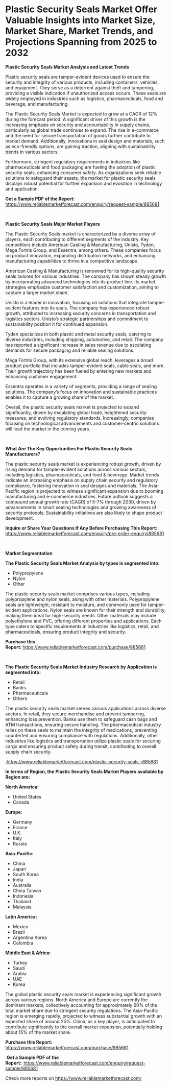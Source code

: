 <p><h1>Plastic Security Seals Market Offer Valuable Insights into Market Size, Market Share, Market Trends, and Projections Spanning from 2025 to 2032</h1></p><p><strong>Plastic Security Seals Market Analysis and Latest Trends</strong></p>
<p><p>Plastic security seals are tamper-evident devices used to ensure the security and integrity of various products, including containers, vehicles, and equipment. They serve as a deterrent against theft and tampering, providing a visible indication if unauthorized access occurs. These seals are widely employed in industries such as logistics, pharmaceuticals, food and beverage, and manufacturing.</p><p>The Plastic Security Seals Market is expected to grow at a CAGR of 12% during the forecast period. A significant driver of this growth is the increasing emphasis on security and accountability in supply chains, particularly as global trade continues to expand. The rise in e-commerce and the need for secure transportation of goods further contribute to market demand. Additionally, innovations in seal design and materials, such as eco-friendly options, are gaining traction, aligning with sustainability trends in various sectors. </p><p>Furthermore, stringent regulatory requirements in industries like pharmaceuticals and food packaging are fueling the adoption of plastic security seals, enhancing consumer safety. As organizations seek reliable solutions to safeguard their assets, the market for plastic security seals displays robust potential for further expansion and evolution in technology and application.</p></p>
<p><strong>Get a Sample PDF of the Report:&nbsp;</strong> <a href="https://www.reliablemarketforecast.com/enquiry/request-sample/885681?utm_campaign=3174&utm_medium=2&utm_source=Github&utm_content=ia&utm_term=01042025&utm_id=plastic-security-seals">https://www.reliablemarketforecast.com/enquiry/request-sample/885681</a></p>
<p>&nbsp;</p>
<p><strong>Plastic Security Seals Major Market Players</strong></p>
<p><p>The Plastic Security Seals market is characterized by a diverse array of players, each contributing to different segments of the industry. Key competitors include American Casting & Manufacturing, Unisto, Tyden, Mega Fortris Group, and Essentra, among others. These companies focus on product innovation, expanding distribution networks, and enhancing manufacturing capabilities to thrive in a competitive landscape.</p><p>American Casting & Manufacturing is renowned for its high-quality security seals tailored for various industries. The company has shown steady growth by incorporating advanced technologies into its product line. Its market strategies emphasize customer satisfaction and customization, aiming to capture a larger market share.</p><p>Unisto is a leader in innovation, focusing on solutions that integrate tamper-evident features into its seals. The company has experienced robust growth, attributed to increasing security concerns in transportation and logistics sectors. Unisto’s strategic partnerships and commitment to sustainability position it for continued expansion.</p><p>Tyden specializes in both plastic and metal security seals, catering to diverse industries, including shipping, automotive, and retail. The company has reported a significant increase in sales revenue due to escalating demands for secure packaging and reliable sealing solutions.</p><p>Mega Fortris Group, with its extensive global reach, leverages a broad product portfolio that includes tamper-evident seals, cable seals, and more. Their growth trajectory has been fueled by entering new markets and enhancing customer engagement.</p><p>Essentra operates in a variety of segments, providing a range of sealing solutions. The company’s focus on innovation and sustainable practices enables it to capture a growing share of the market.</p><p>Overall, the plastic security seals market is projected to expand significantly, driven by escalating global trade, heightened security measures, and evolving regulatory standards. Increasingly, companies focusing on technological advancements and customer-centric solutions will lead the market in the coming years.</p></p>
<p>&nbsp;</p>
<p><strong>What Are The Key Opportunities For Plastic Security Seals Manufacturers?</strong></p>
<p><p>The plastic security seals market is experiencing robust growth, driven by rising demand for tamper-evident solutions across various sectors, including logistics, pharmaceuticals, and food & beverage. Market trends indicate an increasing emphasis on supply chain security and regulatory compliance, fostering innovation in seal designs and materials. The Asia-Pacific region is projected to witness significant expansion due to booming manufacturing and e-commerce industries. Future outlook suggests a compound annual growth rate (CAGR) of 5-7% through 2030, driven by advancements in smart sealing technologies and growing awareness of security protocols. Sustainability initiatives are also likely to shape product development.</p></p>
<p><strong>Inquire or Share Your Questions If Any Before Purchasing This Report:</strong> <a href="https://www.reliablemarketforecast.com/enquiry/pre-order-enquiry/885681?utm_campaign=3174&utm_medium=2&utm_source=Github&utm_content=ia&utm_term=01042025&utm_id=plastic-security-seals">https://www.reliablemarketforecast.com/enquiry/pre-order-enquiry/885681</a></p>
<p>&nbsp;</p>
<p><strong>Market Segmentation</strong></p>
<p><strong>The Plastic Security Seals Market Analysis by types is segmented into:</strong></p>
<p><ul><li>Polypropylene</li><li>Nylon</li><li>Other</li></ul></p>
<p><p>The plastic security seals market comprises various types, including polypropylene and nylon seals, along with other materials. Polypropylene seals are lightweight, resistant to moisture, and commonly used for tamper-evident applications. Nylon seals are known for their strength and durability, making them ideal for high-security needs. Other materials may include polyethylene and PVC, offering different properties and applications. Each type caters to specific requirements in industries like logistics, retail, and pharmaceuticals, ensuring product integrity and security.</p></p>
<p><strong>Purchase this Report:&nbsp;</strong><a href="https://www.reliablemarketforecast.com/purchase/885681?utm_campaign=3174&utm_medium=2&utm_source=Github&utm_content=ia&utm_term=01042025&utm_id=plastic-security-seals">https://www.reliablemarketforecast.com/purchase/885681</a></p>
<p>&nbsp;</p>
<p><strong>The Plastic Security Seals Market Industry Research by Application is segmented into:</strong></p>
<p><ul><li>Retail</li><li>Banks</li><li>Pharmaceuticals</li><li>Others</li></ul></p>
<p><p>The plastic security seals market serves various applications across diverse sectors. In retail, they secure merchandise and prevent tampering, enhancing loss prevention. Banks use them to safeguard cash bags and ATM transactions, ensuring secure handling. The pharmaceutical industry relies on these seals to maintain the integrity of medications, preventing counterfeit and ensuring compliance with regulations. Additionally, other industries like logistics and transportation utilize plastic seals for securing cargo and ensuring product safety during transit, contributing to overall supply chain security.</p></p>
<p><a href="https://www.reliablemarketforecast.com/plastic-security-seals-r885681?utm_campaign=3174&utm_medium=2&utm_source=Github&utm_content=ia&utm_term=01042025&utm_id=plastic-security-seals">&nbsp;https://www.reliablemarketforecast.com/plastic-security-seals-r885681</a></p>
<p><strong>In terms of Region, the Plastic Security Seals Market Players available by Region are:</strong></p>
<p>
    <p> <strong> North America: </strong>
        <ul>
            <li>United States</li>
            <li>Canada</li>
        </ul>
        </p> 
    <p> <strong> Europe: </strong>
        <ul>
            <li>Germany</li>
            <li>France</li>
            <li>U.K.</li>
            <li>Italy</li>
            <li>Russia</li>
        </ul>
        </p> 
    <p> <strong> Asia-Pacific: </strong>
        <ul>
            <li>China</li>
            <li>Japan</li>
            <li>South Korea</li>
            <li>India</li>
            <li>Australia</li>
            <li>China Taiwan</li>
            <li>Indonesia</li>
            <li>Thailand</li>
            <li>Malaysia</li>
        </ul>
        </p> 
    <p> <strong> Latin America: </strong>
        <ul>
            <li>Mexico</li>
            <li>Brazil</li>
            <li>Argentina Korea</li>
            <li>Colombia</li>
        </ul>
        </p> 
    <p> <strong> Middle East & Africa: </strong>
        <ul>
            <li>Turkey</li>
            <li>Saudi</li>
            <li>Arabia</li>
            <li>UAE</li>
            <li>Korea</li>
        </ul>
    </p>
    </p>
<p><p>The global plastic security seals market is experiencing significant growth across various regions. North America and Europe are currently the dominant markets, collectively accounting for approximately 60% of the total market share due to stringent security regulations. The Asia-Pacific region is emerging rapidly, projected to witness substantial growth with an expected share of around 25%. China, as a key player, is anticipated to contribute significantly to the overall market expansion, potentially holding about 15% of the market share.</p></p>
<p><strong>Purchase this Report: </strong><a href="https://www.reliablemarketforecast.com/purchase/885681?utm_campaign=3174&utm_medium=2&utm_source=Github&utm_content=ia&utm_term=01042025&utm_id=plastic-security-seals">https://www.reliablemarketforecast.com/purchase/885681</a></p>
<p>&nbsp;<strong>Get a Sample PDF of the Report:&nbsp;&nbsp;</strong><a href="https://www.reliablemarketforecast.com/enquiry/request-sample/885681?utm_campaign=3174&utm_medium=2&utm_source=Github&utm_content=ia&utm_term=01042025&utm_id=plastic-security-seals">https://www.reliablemarketforecast.com/enquiry/request-sample/885681</a></p>
<p><strong></strong></p>
<p>Check more reports on <a href="https://www.reliablemarketforecast.com/?utm_campaign=3174&utm_medium=2&utm_source=Github&utm_content=ia&utm_term=01042025&utm_id=plastic-security-seals">https://www.reliablemarketforecast.com/</a></p>